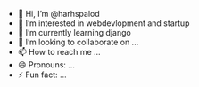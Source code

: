- 👋 Hi, I’m @harhspalod
- 👀 I’m interested in webdevlopment and startup
- 🌱 I’m currently learning django 
- 💞️ I’m looking to collaborate on ...
- 📫 How to reach me ...
- 😄 Pronouns: ...
- ⚡ Fun fact: ...

<!---
harhspalod/harhspalod is a ✨ special ✨ repository because its `README.md` (this file) appears on your GitHub profile.
You can click the Preview link to take a look at your changes.
--->
